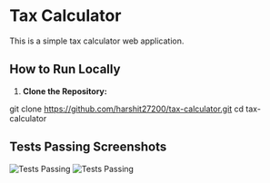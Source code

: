 # Tax Calculator

This is a simple tax calculator web application.

## How to Run Locally

1. **Clone the Repository:**


git clone https://github.com/harshit27200/tax-calculator.git
cd tax-calculator
## Tests Passing Screenshots

![Tests Passing](main/ss1.png)
![Tests Passing](main/ss2.png)
